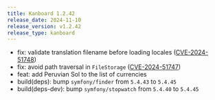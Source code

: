 ```yaml
---
title: Kanboard 1.2.42
release_date: 2024-11-10
release_version: v1.2.42
release_type: kanboard
---
```


* fix: validate translation filename before loading locales ([CVE-2024-51748](https://github.com/kanboard/kanboard/security/advisories/GHSA-jvff-x577-j95p))
* fix: avoid path traversal in `FileStorage` ([CVE-2024-51747](https://github.com/kanboard/kanboard/security/advisories/GHSA-78pf-vg56-5p8v))
* feat: add Peruvian Sol to the list of currencies
* build(deps): bump `symfony/finder` from `5.4.43` to `5.4.45`
* build(deps-dev): bump `symfony/stopwatch` from `5.4.40` to `5.4.45`